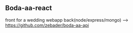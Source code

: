 ## Boda-aa-react
front for a wedding webapp
back(node/express/mongo) --> https://github.com/zebader/boda-aa-api
